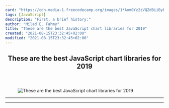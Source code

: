 ```yaml
---
card: "https://cdn-media-1.freecodecamp.org/images/1*Aom0Yz2zVQZdBiiByborCA.png"
tags: [JavaScript]
description: "First, a brief history:"
author: "Milad E. Fahmy"
title: "These are the best JavaScript chart libraries for 2019"
created: "2021-08-15T23:32:45+02:00"
modified: "2021-08-15T23:32:45+02:00"
---
```

<div class="site-wrapper">
<main id="site-main" class="site-main outer">
<div class="inner">
<article class="post-full post tag-javascript tag-data-visualization tag-tech tag-data-science tag-programming ">
<header class="post-full-header">
<h1 class="post-full-title">These are the best JavaScript chart libraries for 2019</h1>
</header>
<figure class="post-full-image">
<picture>
<source media="(max-width: 700px)" sizes="1px" srcset="data:image/gif;base64,R0lGODlhAQABAIAAAAAAAP///yH5BAEAAAAALAAAAAABAAEAAAIBRAA7 1w">
<source media="(min-width: 701px)" sizes="(max-width: 800px) 400px,
(max-width: 1170px) 700px,
1400px" srcset="https://cdn-media-1.freecodecamp.org/images/1*Aom0Yz2zVQZdBiiByborCA.png 300w,
https://cdn-media-1.freecodecamp.org/images/1*Aom0Yz2zVQZdBiiByborCA.png 600w,
https://cdn-media-1.freecodecamp.org/images/1*Aom0Yz2zVQZdBiiByborCA.png 1000w,
https://cdn-media-1.freecodecamp.org/images/1*Aom0Yz2zVQZdBiiByborCA.png 2000w">
<img onerror="this.style.display='none'" src="https://cdn-media-1.freecodecamp.org/images/1*Aom0Yz2zVQZdBiiByborCA.png" alt="These are the best JavaScript chart libraries for 2019">
</picture>
</figure>
<section class="post-full-content">
<div class="post-content">
</div>
<hr>
<hr>
</section>
</article>
</div>
</main>
</div>
<!-- Google Tag Manager (noscript) -->
<!-- End Google Tag Manager (noscript) -->
